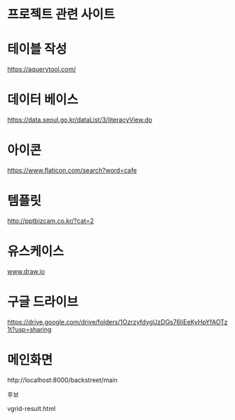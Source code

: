 # 프로젝트 관련 사이트



# 테이블 작성

https://aquerytool.com/



# 데이터 베이스

https://data.seoul.go.kr/dataList/3/literacyView.do



# 아이콘

https://www.flaticon.com/search?word=cafe



# 템플릿

http://pptbizcam.co.kr/?cat=2



# 유스케이스

www.draw.io



# 구글 드라이브

https://drive.google.com/drive/folders/1OzrzyfdygUzDGs76liEeKyHpYfAOTz1t?usp=sharing



# 메인화면

http://localhost:8000/backstreet/main



후보

vgrid-result.html